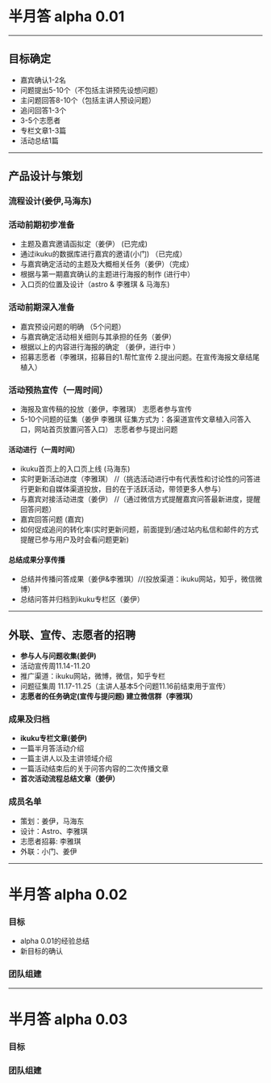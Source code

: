 # 半月答 alpha 0.01  

-----


## 目标确定      

* 嘉宾确认1-2名
* 问题提出5-10个（不包括主讲预先设想问题）  
* 主问题回答8-10个（包括主讲人预设问题）
* 追问回答1-3个
* 3-5个志愿者   
* 专栏文章1-3篇
* 活动总结1篇

----

## 产品设计与策划

### 流程设计(姜伊,马海东)

### 活动前期初步准备


* 主题及嘉宾邀请函拟定（姜伊） (已完成)
* 通过ikuku的数据库进行嘉宾的邀请(小门) （已完成）
* 与嘉宾确定活动的主题及大概相关任务（姜伊）（完成）  
* 根据与第一期嘉宾确认的主题进行海报的制作 (进行中）
* 入口页的位置及设计（astro & 李雅琪 & 马海东)

### 活动前期深入准备

 
* 嘉宾预设问题的明确 （5个问题）
* 与嘉宾确定活动相关细则与其承担的任务（姜伊） 
* 根据以上的内容进行海报的确定 （姜伊，进行中 ）
* 招募志愿者（李雅琪，招募目的1.帮忙宣传 2.提出问题。在宣传海报文章结尾植入）


### 活动预热宣传（一周时间） 

* 海报及宣传稿的投放（姜伊，李雅琪） 志愿者参与宣传
* 5-10个问题的征集（姜伊 李雅琪 征集方式为：各渠道宣传文章植入问答入口，网站首页放置问答入口）  志愿者参与提出问题  



#### 活动进行（一周时间）

* ikuku首页上的入口页上线 (马海东)
* 实时更新活动进度（李雅琪） //（挑选活动进行中有代表性和讨论性的问答进行更新和自媒体渠道投放，目的在于活跃活动，带领更多人参与）
* 与嘉宾对接活动进度（姜伊） //（通过微信方式提醒嘉宾问答最新进度，提醒回答问题）  
* 嘉宾回答问题 (嘉宾) 
* 如何促成追问的转化率(实时更新问题，前面提到/通过站内私信和邮件的方式提醒已参与用户及时会看问题更新)

#### 总结成果分享传播
 
* 总结并传播问答成果（姜伊&李雅琪）//(投放渠道：ikuku网站，知乎，微信微博）
* 总结问答并归档到ikuku专栏区（姜伊）

-----

## 外联、宣传、志愿者的招聘  


* **参与人与问题收集(姜伊)**
* 活动宣传周11.14-11.20
* 推广渠道：ikuku网站，微博，微信，知乎专栏
* 问题征集周 11.17-11.25（主讲人基本5个问题11.16前结束用于宣传）
* **志愿者的任务确定(宣传与提问题) 建立微信群（李雅琪）**


### 成果及归档  

* **ikuku专栏文章(姜伊)**
* 一篇半月答活动介绍
* 一篇主讲人以及主讲领域介绍
* 一篇活动结束后的关于问答内容的二次传播文章
* **首次活动流程总结文章（姜伊）**



### 成员名单

* 策划：姜伊，马海东  
* 设计：Astro、李雅琪
* 志愿者招募: 李雅琪  
* 外联：小门、姜伊  


-----


# 半月答 alpha 0.02  


### 目标  

* alpha 0.01的经验总结   
* 新目标的确认  

### 团队组建   



-----


# 半月答 alpha 0.03  


### 目标   

### 团队组建  